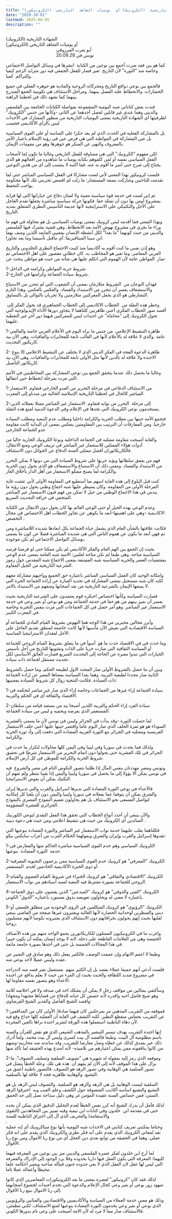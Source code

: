 ```yaml
---
title: "الشهادة  التاريخية  (الكرونيك) أو  يوميات  الشاهد  التاريخي  (الكرونيكور)"
date: "2020-10-01"
lastmod: 2025-04-05
description: ""
---
```

الشهادة التاريخية (الكرونيك)  
أو يوميات الشاهد التاريخي (الكرونيكور)  
                                        أبو يعرب المرزوقي  
                                        تونس في 20.09.28

كما هو بين فقد صرت أجمع بين نوعين من الكتابة  انشرها في وسائل التواصل الاجتماعي وخاصة منذ “الثورة” لأن التاريخ  تغير فصار للفعل الجمعي فيه دور متزايد الزخم كيفيا والتراكم  كميا.

فالجمع بين نوعي دوافع التاريخ ومحركاته الروحية والمادية هو جوهره الفعلي في جميع الحضارات. والانحطاط علته الفصل بينهما. ومراحل الاستئناف هي تكوينية الجمع المتدرج بينهما كما نشهد ذلك في لحظتنا الراهنة.

فبدت بعض كتاباتي شبه اليومية-المشفوعة بمواصلة الكتابات الجامعة بين الفلسفي والديني وهما عندي غير قابلين لفصل أحدهما عن الثاني -وكأنها من جنس “الكرونيك” لظرفيتها أي الشهادة التاريخية بمعنى اليوميات التاريخية من منظور المشارك في الأحداث ليس بالرأي الأكاديمي فحسب

بل بالمشاركة الفعلية في الحدث الذي لم يعد حكرا على الساسة أو على القوى السياسية بل عين المشاركة في المواطنة التي هي فرض عين في رؤية الإسلام باعتبار الأمر بالمعروف والنهي عن المنكر هو جوهرها وهو من مقومات الإيمان.

لكن مفهوم “الكرونيك” التي هي مساوقة للفعل التاريخي وغالبا ما تكون إما لأصحاب الفعل السياسي نفسه أو لمن كلفوهم بكتابة يوميات ما شاهدوه من أفعالهم هو الذي يحتاج إلى شرح حتى أميز ما أقوم به عنه. فما أكتبه لا ينتسب إلى أي من هذين النوعين.

فلست كرونيكور بهذا المعنى لأني لست مشاركا في الفعل السياسي المباشر حتى لما تقدمت للناخبين وشاركت بصفة المستشار: ما زلت لم اقصص تجربتي تلك لأنها محكومة بواجب التحفظ.

ثم إني لست في خدمة قوة سياسية معينة ولا لسان دفاع عن خياراتها التي لها قرابة بمشروع أومن بها دون أن تمثله حقا. فكونها حركة سياسية مباشرة يجعلها تقدم العاجل على الآجل والتكتيكي على الاسترايتجية لأنها عديمة التأسيس النظري المتعلق بمديد التاريخ.

وبهذا المعنى فما أقدمه ليس كرونيك بمعنى يوميات السياسي بل هو محاولة في فهم ما وراء ما يجري في مشروع نهوض الأمة بعد الانحطاط. وهي فضية يشترك فيها الفلسفي والديني من حيث كونهما “ما بعدا” لكل أنشطة الإنسان بمعنيي المابعد اللذين وصف بهما ابن سينا الميتافيزيقا: أي ماقبل تأسيسا وما بعد تجاوزا.

وهو إذن نفس ما كنت أقوم به أكاديميا منذ كتبت الاجتماع النظري الخلدوني والتاريخ العربي المعاصر. وما تغير هو المخاطب به. كان خطابي مقصور على اهل الاختصاص ثم صار  المواطن عامة لأن الهموم التي اتكلم عليها هي شأنه من حيث هو مواطن يبحث عن:

1-شروط حرية المواطن وكرامته في الداخل.  
2-شروط سيادة الجماعة وكرامتها في الخارج.

فهذان النوعان من  الشروط متلازمان بمعنى أن الشعوب التي لم تتحرر من الاستباع والاستضعاف يعسر أن تتحرر من الاستبداد والفساد. والعكس بالعكس. وهذا التازم التشارطي هو الذي يجعل المعركتين متلازمتين ولا تجريان بالتوالي بل بالتساوق.

وخطر هذه النقلة من  الخطاب الاكاديمي إلى الخطاب الجماهيري قد يحول الفكر إلى  أفسد صور الخطاب الفكري أعني ظاهرتين كلتاهما لا يتجاوز دورها الأداة الإيديولوجية التي تحول الكرونيك إلى “محاماة” عن اجندات ليس للمعركتين فيهما دور آخر غير التغطية عليهما.

1-ظاهرة التنشيط الإعلامي  من جنس ما نراه اليوم في الأعلام العربي خاصة والعالمي عامة  والذي لا علاقة له بالأعلام لأنها في الغالب تابعة للمخابرات والمافيات. وهي الآن بيد كاريكتور التحديث.

2- ظاهرة الدعوة الفجة في الفكر الديني الذي لا يختلف عن التنشيط الاعلامي إلا بنوع الاجندة ولا علاقة له بالدين لأنها مثل الأولى تابعة للمخابرات والمافيات. وهي الآن بيد كاريكاتور التأصيل.

وغالبا ما يحصل ذلك عندما يتحقق الجمع بين نوعي المشاركة بين المخاطبتين في الأمم التي مرت بمرحلة انحطاط حين انتقالها:

1-من الاستئناف الدفاعي في مرحلة التحرير من العدو الخارجي فتقاوم  الاستعمار المباشر كالحال في لحظتنا التاريخية الإسلامية الحالية من مندناو إلى المغرب.

2-إلى مرحلة  التحرر من نوابه فتقاوم  الاستعمار غير المباشر ممثلا بعملائه الذين يستخدمون نوعي الكرونيك التي نجدها في الإعلام وفي الدعوة الدينية لمنع هذه النقلة.

فتجمع الأمة حينها بين مطلب الحرية والكرامة داخليا ومطلب عدم التبعية ومطلب السيادة خارجيا. ومن المفارقات أن الترتيب بين المقاومتين ينعكس بمعنى أن البداية كانت مقاومة عدو الجماعة الخارجي

والغاية أصبحت مقاومة ممثليه في الجماعة الداخلية ونوعا الكرونيك الجارية حاليا من أدوات هؤلاء الممثلين للاستعمار غير المباشر في تزييف الوعي ومنع الانتقال: فالكاريكاتوران أفضل ممثلي ألسنة الدفاع عن الحوائل دون الاستئناف.

فهم من يعمق سلطانها ويؤبد حربها على شروط السيادة التي من دونها لا يمكن التحرر من الاستبداد والفساد. ومعنى ذلك أن الاستتباع والاستضعاف هو الذي يحول دون الحرية والكرامة لما يصبح ممثلو الاستعمار من أهل الدار بأخلاق العار.

كنت قبل البلوغ إلى هذه الغاية اسهم بما أستطيع في المقاومة الأولى لأني عشت غاية المرحلة الأولى من المقاومة. وكان يسيطر عليها شبه اجماع وطني يحول دون رؤية ما يندس في هذا الاجماع الوطني من حيل لا تمكن من فهم فنون الاستعمار غير المباشر المتخفي في خرافة التحديث السريع.

وعدم الوعي بهذه الحيل أو حتى الوعي الغائم بها كان يحول دون الانتقال من الكتابة الاكاديمية -وهي على اهميتها-أبعد ما يكوهن عن تجاوز الخطاب اهل الاختصاص في مجال التخصص .

فكانت علاقتها بالشأن العام الذي يشمل حياة الجماعة بكل ابعادها شديدة اللامباشرة ومن ثم فهي أبعد ما يكون عن هموم الناس التي هي شديدة المباشرة فضلا عن كون ما يسمى بوسائل التواصل الاجتماعي لم تكن موجودة.

بحيث إن الجمع بين الهم العام والفكر الأكاديمي لم يكن ممكنا حتى لو فرضنا فرصه السياسية متاحة. وهي طبعا لم تكن متاحة لعلتين: الامية شبه العامة بمعنى عدم الوعي بمقتضيات العصر والحرية السياسية شبه الممتنعة بمعنى الاجماع شبه المقدس حول رموز الشرعية التاريخية من الجيل المقاوم.

وامكانه الوحيد كان العمل السياسي المباشر باعتباره حق الجميع وواجبهم مشاركة معهم لكنه كان شبه مستحيل بمعنى المشاركة في تحديد العبارة عن إرادة الجماعة الحرة التي لا يمنعها الإيمان بالشرعية التاريخية من نقد أصحابها ومنعهم من الاستبداد بالامر.

فصارت السياسة وكأنها اختصاص احتكره قوم يعتمدون على الشرعية التاريخية بحيث يعسر أن نميز بينهم من هو حقا في خدمة الجماعة ومن هو بوعي أو بغير وعي في خدمة الاستعمار غير المباشر. وهو أمر حصل في كل الجماعات التي مرت بنفس التجربة وخاصة في المغرب الكبير.

وأبرز مجالين محيرين من هذا الوجه هما النهوض بشروط القيام المادي للجماعة أو السياسة الاقتصادية التي نعيش الآن مآسيها لأنها كانت خاضعة لمنطق تقديم العاجل على الآجل لفقدان الاستراتيجيا المناسبة

وما حدث في في الاقتصاد حدث ما هو  أسوأ في ما يتعلق بشروط القيام الروحي للجماعة أو السياسة الثقافية التي صارت حربا على الذات وتشويها للتاريخ من أجل تأسيس الخيارات التي تبدوا معبرة عن الحاجة إلى التحديث السريع فصارت العائق الأساسي لكل تحديث مستقل لجماعة ذات سيادة.

وبين أن ما حصل بالشروط الأولى صار المحدد الاول لطبيعة الحكم. وما حصل بالشروط الثانية صار محددا لطبعية التربية. وهما بعدا السياسة بمعناها المعبر عن إرادة الجماعة ذات السيادة. فكانت النتجية زوال كل شروط السيادة بمعنييها:

1-سيادة الجماعة إزاء غيرها من الجماعات وخاصة إزاء الذي صار غير مباشر لتحكمه في الاقتصاد والثقافة أي في الحكم والتربية.

2-سيادة الفرد إزاء الحكم والتربية اللذين أصبحا بيد من يستمد قيامه من سلطان المستعمر الذي يفرضه ويحميه و ليس من سيادة الجماعة.

لما حصلت الثورة -وقد بدأت في الجزائر وليس في تونس لأن ما يسمى بالعشرية السوداء هو هو ثمرة الحلف الذي صار اليوم عاما واقتصر حينها عليها أعني حلف الاستعمار الفرنسية وممثليه في الجزائر مع الثورة العربية المضادة التي دفعت إلى وأد ثورة الحرية والكرامة.

ولذلك فما يحدث في سوريا وفي ليبيا وفي اليمن كلها محاولات لتكرار ما حدث في الجزائر في تلك العشرية حتى يحولوا دون اتمام التحرير من الاستعمار شرطا في تحقيق شروط الحرية والكرامة للموطن في كل أرض الإسلام.

وتونس ومصر مهددتان بنفس المآل إذا ظلننا نتصور النكوص التام في مصر والشروع  فيه في تونس يمكن ألا يؤولا إلى ما يحصل في سوريا وليبيا واليمن إذا بقينا ننتظر ولم نفهم أن التكتيك يمكن أن يعوض الاستراتيجيا.

فالأعداء في نوعي الثورة المضادة التي تديرها اسرائيل والغرب والتي تديرها إيران والشرق يمكن أن يتوقفا عما يفعلانه في سوريا وليبيا واليمن دون أن يلغيا كل إمكانية لتواصل المسعى نحو الاستئناف بل هم يحاولون تعميم النموذج المصري بالنموذج الجزائري للعشرة المشؤومة.

والآن ينبغي أن أحدد أنواع الخطاب التي تحقق هذا الفعل النقدي لنوعي الكورنيك السائدين أي الكرونيك من حيث هي تنشيط اعلامي ومن حيث هي دعوة دينية .

فكلتاهما يغلب عليهما خدمة نواب الاستعمار غير المباشر والثورة المضادة بنوعيها التي تقدوها إسرائيل والغرب وإيران والشرق ويمولهما الحكام العرب من أعراب سايكس بيكو:

1-الكرونيك السياسي وهم خدم القوى السياسية مباشرة الحاكم منها والمعارض في خدمة  الثورة المضادة  بنوعيها.

2-الكرونيك “المعرفي” هو كرونيك خدم القوى السياسية ممن يزعمون النخبوية المعرفية أو ذوي الخبرة الأكاديمية الخادمين لخدم  المستعمر.

3-الكرونيك “الاقتصادي والثقافي” هو كرونيك الخبراء في شروط القيام العضوي والقيام الروحي للجماعة بصورة تشترط فيه التبعية لسيد أسيادهم من نواب الاستعمار.

4-الكرونيك “الفني والذوقي” هو كرونيك “المبدعين” الذين يقضون على ذوق الجماعة باعتباره لا معنى له ويحاولون تعويضه بذوق مستورد باعتباره “الذوق” الكوني.

5-الكرونيك “الرؤيوي” هو كرونيك المتكلمين في الرؤى الوجودية من منطلق فلسفي أو ديني والمنظرين لوحدانية الحضارة لأنها الغالبة ويعتبرون غيرها صفحة من الماضي ينبغي لقلبها بحيث إنهم يحولون بخرافاتهم دون الاستئناف الذي يعتبرونه نكوصا لأنهم مستلبون روحيا.

واغرب ما في الكرونيكيون الممثلون للكاريكاتورين يجمع الواحد منهم بين هذه الأصناف الخمسة وهي من العلامات القاطعة على دجله. لانه لا يوجد إنسان يمكنه أن يكون خبيرا في هذا المجالات الخمسة بل حتى في أحدها بصورة جامعة مانعة.

وطبعا لا اعمم الاتهام وإن عممت الوصف. فالكثير يفعل ذلك وهو صادق في التعبير عن عقده وليس عميلا لأحد بوعي منه.

فلست أدعي أنهم جميعا عملاء بقصد بل إن الكثير منهم  مستعمل بغير قصد منه لاندراجه في مشروع شديد اللطافة والخبث بحيث إن المرء من حيث لا يعلم يدافع عن اجندة الاعداء وهو يتصور نفسه مقاوما لها.

وسأكتفي بمثالين من مواقف رجل لا يمكن أن يشكك احد في صدقه ولا في اخلاصه للامة وهو شيخ فاضل احبه واقدره لأنه خصص كل حياته للدفاع عن قضاياها مجتهدا ومجهادا واقصد الشيخ الفاضل والقدير الشيخ القرضاوي:

1-فموقفه من التقريب المذهبي مر بمرحلتين كان فيهما صادقا. الأولى كان من المدافعين عن التقريب بحماس منقطع النظير. لكنه اكتشف في الغاية أن العملية كلها خداع وقع فيه لأن دهاة الباطنية استعملوا هذه الورقة لتمرير اجندة نراها بالعين المجردة.

إنها اجندة التقريب بهدف تيسير التبشير بالمذهب الشيعي الذي هو نقض للقرآن والسنة باسم مظلومية آل البيت. وطبعا فالقصد آل بيت كسرى وليس آل بيت محمد. ولما أدرك ذلك عبر بصدق كذلك عن خطإه وصار معارضا للتقريب. وقد ساندته ضد محاربيه-ومنهم من كانوا ينافقونه ممن يمكن اعتبارهم من تلاميذه- لأنه أصدع بهذه الحقيقة لما تأكد منها.

2-وموقفه الذي رمز إليه بمقولة له شهيرة هي “تصويف السلفية وتسليف التصوف”. ما يزال على هذا الموقف لأنه إلى الآن لم يفهم أن  هذه هي تلك. وعلة الخطأ يتمثل في تصور السلفية هي الوهابية وفي تصور الزهد هو التصوف. فالتصور باطنية أعمق من التشيع. والوهابية ظاهرية فجة لا علاقة لها بالسلفية.

السلفية ليست الوهابية بل هي الزهد والزهد هو السلفية. والتصوف ليس الزهد بل هو التشيع والتشيع اساسه أكاذيب المتصوفة حول الكشف وعلم الغيب وبه  اخترقوا الزهد السني: فمن خصائص السنة عقيدة المؤمن غر وهي دليل سذاجة تصل إلى حد الحمق.

لذلك فآمل أن يدرك الشيخ أنه كرر نفس الخطأ لعدم التحليل الدقيق الذي يمكن أن يجده حتى في مقدمة ابن  خلدون وفي كتابات ابن تيمية وفيه تمييز بين المجاهدتين (التقوى والاستقامة) والتحريف الذي آل إلى اختراق الباطنية للسنة  
.  
وختاما يمكنني تعريف كتابتي في الاحداث شبه اليومية بأنها نوع ميتاكرونيك أي إنه عملية نقد لمعاني الكرونيك الذي يقدم على أنه فكر نظري والكرونيك الذي يقدم على انه فكر عملي. وهما في الحقيقة من توابع بعدي دين العجل أي من نوع ربا الأموال ومن نوع ربا الأقوال.

لما أرخ ابن خلدون لفكر عصره الفلسفي والديني ميز بين نوعين من المعرفة فيهما كليهما: المعرفة التي يكون العقل فيها داريا بحدوده وفلا يرد الوجود إلى الإدراك والمعرفة التي ليس لها عقل لان العقل الذي لا يعي حدوده جنون فيتأله صاحبه ويعتبر أحكامه علما محيطا وأعماله عملا تاما.

لذلك فقد كان “كرونيكور” لعصره بمعنى ما بعد الكرونيكورات المعاصرين الذي كانوا شهود زور بوعي أو بغير وعي كحال الإعلام والدعوة التي تخدم أجندات لخضوع أصحابهما إلى ربا الاموال ببيع ربا الأقوال.

وذلك هو معنى خدمة العملاء من السياسة والأكاديميين والاقتصاديين والفنانين والرؤيويين الذي بوعي أو بغير وعي يخدمون الثورة المضادة بنوعيها لمنع الاستئناف. لكني مطمئن: فالاستئناف صار مما لا مرد له لأن الامة أصبحت على وعي تام بدورها الكوني.

###
